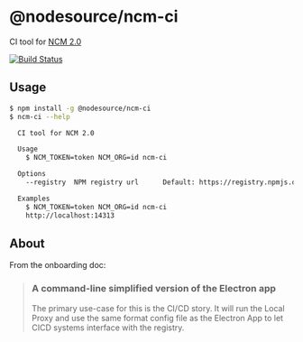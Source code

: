 # @nodesource/ncm-ci
CI tool for [NCM 2.0](https://github.com/nodesource/ncm)

[![Build Status](http://badges.control-tower.nodesource.io/ncm-ci/status.svg)](https://us-west-2.console.aws.amazon.com/codebuild/home?region=us-west-2#/projects/ncm-ci-ci/view)

## Usage

```bash
$ npm install -g @nodesource/ncm-ci
$ ncm-ci --help

  CI tool for NCM 2.0

  Usage
    $ NCM_TOKEN=token NCM_ORG=id ncm-ci

  Options
    --registry  NPM registry url      Default: https://registry.npmjs.org

  Examples
    $ NCM_TOKEN=token NCM_ORG=id ncm-ci
    http://localhost:14313

```

## About

From the onboarding doc:

> ### A command-line simplified version of the Electron app
> The primary use-case for this is the CI/CD story. It will run the Local Proxy and use the same format config file as the Electron App to let CICD systems interface with the registry.